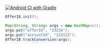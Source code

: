 [![Android CI with Gradle](https://github.com/ganesh-o18/offer18-android-sdk/actions/workflows/gradle.yml/badge.svg)](https://github.com/ganesh-o18/offer18-android-sdk/actions/workflows/gradle.yml)

```java
Offer18.init();

Map<String, String> args = new HashMap<>();
args.put("offerId", "23234");
args.put("accountId", "123123");
Offer18.trackConversion(args);
```
